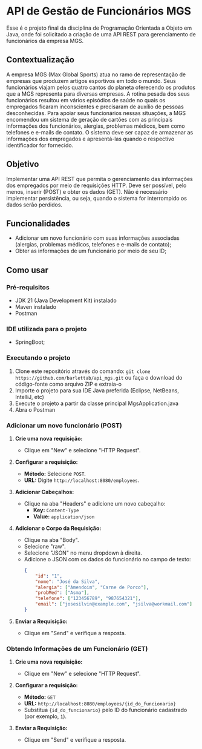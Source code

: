 # API de Gestão de Funcionários MGS

Esse é o projeto final da disciplina de Programação Orientada a Objeto em Java, onde foi solicitado a criação de uma API REST para gerenciamento de funcionários da empresa MGS. 

## Contextualização

A empresa MGS (Max Global Sports) atua no ramo de representação de empresas que produzem artigos esportivos em todo o mundo. Seus funcionários viajam pelos quatro cantos do planeta oferecendo os produtos que a MGS representa para diversas empresas. A rotina pesada dos seus funcionários resultou em vários episódios de saúde no quais os empregados ficaram inconscientes e precisaram de auxílio de pessoas desconhecidas. Para apoiar seus funcionários nessas situações, a MGS encomendou um sistema de geração de cartões com as principais informações dos funcionários, alergias, problemas médicos, bem como telefones e e-mails de contato. O sistema deve ser capaz de armazenar as informações dos empregados e apresentá-las quando o respectivo identificador for fornecido.

## Objetivo

Implementar uma API REST que permita o gerenciamento das informações dos empregados por meio de requisições HTTP. Deve ser possível, pelo menos, inserir (POST) e obter os dados (GET). Não é necessário implementar persistência, ou seja, quando o sistema for interrompido os dados serão perdidos.

## Funcionalidades

- Adicionar um novo funcionário com suas informações associadas (alergias, problemas médicos, telefones e e-mails de contato);
- Obter as informações de um funcionário por meio de seu ID;

## Como usar

### Pré-requisitos

- JDK 21 (Java Development Kit) instalado
- Maven instalado
- Postman

### IDE utilizada para o projeto
- SpringBoot;

### Executando o projeto

1. Clone este repositório através do comando: 
`git clone https://github.com/barlettab/api_mgs.git`
ou faça o download do código-fonte como arquivo ZIP e extraia-o
2. Importe o projeto para sua IDE Java preferida (Eclipse, NetBeans, IntelliJ, etc)
3. Execute o projeto a partir da classe principal MgsApplication.java
4. Abra o Postman

### Adicionar um novo funcionário (POST)

1. **Crie uma nova requisição:**
   - Clique em "New" e selecione "HTTP Request".

2. **Configurar a requisição:**
   - **Método:** Selecione `POST`.
   - **URL:** Digite `http://localhost:8080/employees`.

3. **Adicionar Cabeçalhos:**
   - Clique na aba "Headers" e adicione um novo cabeçalho:
     - **Key:** `Content-Type`
     - **Value:** `application/json`

4. **Adicionar o Corpo da Requisição:**
   - Clique na aba "Body".
   - Selecione "raw".
   - Selecione "JSON" no menu dropdown à direita.
   - Adicione o JSON com os dados do funcionário no campo de texto:
     ```json
     {
         "id": "1",
         "nome": "José da Silva",
         "alergia": ["Amendoim", "Carne de Porco"],
         "probMed": ["Asma"],
         "telefone": ["123456789", "987654321"],
         "email": ["josesilvin@example.com", "jsilva@workmail.com"]
     }
     ```

5. **Enviar a Requisição:**
   - Clique em "Send" e verifique a resposta.

### Obtendo Informações de um Funcionário (GET)

1. **Crie uma nova requisição:**
   - Clique em "New" e selecione "HTTP Request".

2. **Configurar a requisição:**
   - **Método:** `GET`
   - **URL:** `http://localhost:8080/employees/{id_do_funcionario}`
   - Substitua `{id_do_funcionario}` pelo ID do funcionário cadastrado (por exemplo, `1`).

3. **Enviar a Requisição:**
   - Clique em "Send" e verifique a resposta.
